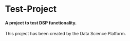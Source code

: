 # Test-Project
#### A project to test DSP functionality.

This project has been created by the Data Science Platform.
